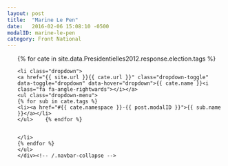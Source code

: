 ```yaml
---
layout: post
title:  "Marine Le Pen"
date:   2016-02-06 15:08:10 -0500
modalID: marine-le-pen
category: Front National
---
```

<div class="collapse navbar-collapse navbar-ex1-collapse">
<ul class="nav navbar-nav navbar-right">

{% for cate in site.data.Presidentielles2012.response.election.tags %}

    <li class="dropdown">
    <a href="{{ site.url }}{{ cate.url }}" class="dropdown-toggle" data-toggle="dropdown" data-hover="dropdown">{{ cate.name }}<i class="fa fa-angle-rightwards"></i></a>
    <ul class="dropdown-menu">
    {% for sub in cate.tags %}
    <li><a href="#{{ cate.namespace }}-{{ post.modalID }}">{{ sub.name }}</a></li>
    </ul>    {% endfor %}


    </li>
    {% endfor %}
    </ul>
    </div><!-- /.navbar-collapse -->